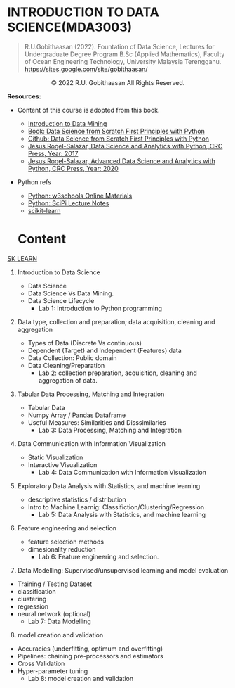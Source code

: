 # INTRODUCTION TO DATA SCIENCE(MDA3003)


>R.U.Gobithaasan (2022). Fountation of Data Science, Lectures for Undergraduate Degree Program B.Sc (Applied Mathematics), Faculty of Ocean Engineering Technology, University Malaysia Terengganu.
https://sites.google.com/site/gobithaasan/


<p align="center">
     © 2022 R.U. Gobithaasan All Rights Reserved.

</p>


**Resources:** 
- Content of this course is adopted from this book.
  - [Introduction to Data Mining](https://www-users.cse.umn.edu/~kumar001/dmbook/index.php)
  - [Book: Data Science from Scratch First Principles with Python](https://www.oreilly.com/library/view/data-science-from/9781492041122/)
  - [Github: Data Science from Scratch First Principles with Python](https://github.com/joelgrus/data-science-from-scratch)
  - [Jesus Rogel-Salazar, Data Science and Analytics with Python, CRC Press, Year: 2017](https://www.taylorfrancis.com/books/mono/10.1201/9781315151670/data-science-analytics-python-jesus-rogel-salazar)
  - [Jesus Rogel-Salazar, Advanced Data Science and Analytics with Python, CRC Press, Year: 2020](https://www.routledge.com/Advanced-Data-Science-and-Analytics-with-Python/Rogel-Salazar/p/book/9781138315068)
  

- Python refs  
  - [Python: w3schools Online Materials](https://www.w3schools.com/python/)
  -  [Python: SciPi Lecture Notes](http://scipy-lectures.org/)
  - [scikit-learn](https://scikit-learn.org/stable/user_guide.html)
  
  
  # Content
 [SK LEARN](https://scikit-learn.org/stable/user_guide.html) 

1. Introduction to Data Science
    - Data Science
    - Data Science Vs Data Mining.
    - Data Science Lifecycle
      - Lab 1: Introduction to Python programming

2. Data type, collection and preparation; data acquisition, cleaning and aggregation
    - Types of Data (Discrete Vs continuous) 
    - Dependent (Target) and Independent (Features) data
    - Data Collection: Public domain
    - Data Cleaning/Preparation
      -  Lab 2: collection preparation, acquisition, cleaning and aggregation of data.


3. Tabular Data Processing, Matching and Integration						

    - Tabular Data
    - Numpy Array / Pandas Dataframe
    - Useful Measures: Similarities and Disssimilaries
      - Lab 3: Data Processing, Matching and Integration
  
4. Data Communication with Information Visualization						
    - Static Visualization
    - Interactive Visualization
      - Lab 4: Data Communication with Information Visualization

5. Exploratory Data Analysis with Statistics, and machine learning

    - descriptive statistics / distribution
    - Intro to Machine Learnig: Classifiction/Clustering/Regression
      - Lab 5: Data Analysis with Statistics, and machine learning


6. Feature engineering and selection						

    - feature selection methods
    - dimesionality reduction
      - Lab 6: Feature engineering and selection.

7. Data Modelling: Supervised/unsupervised learning and model evaluation				
  - Training / Testing Dataset
  - classification
  - clustering
  - regression
  - neural network (optional)
      - Lab 7: Data Modelling


8. model creation and validation						

  - Accuracies (underfitting, optimum and overfitting)
  - Pipelines: chaining pre-processors and estimators
  - Cross Validation
  - Hyper-parameter tuning
    - Lab 8: model creation and validation


